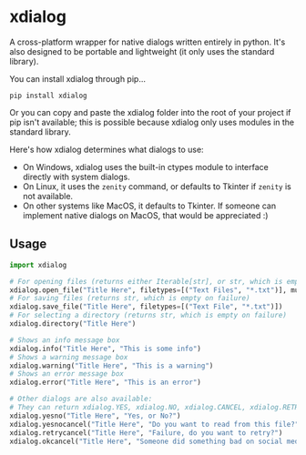 # xdialog
A cross-platform wrapper for native dialogs written entirely in python. It's also designed to be portable and lightweight (it only uses the standard library).

You can install xdialog through pip...

```
pip install xdialog
```

Or you can copy and paste the xdialog folder into the root of your project if pip isn't available; this is possible because xdialog only uses modules in the standard library.

Here's how xdialog determines what dialogs to use:

- On Windows, xdialog uses the built-in ctypes module to interface directly with system dialogs.
- On Linux, it uses the `zenity` command, or defaults to Tkinter if `zenity` is not available.
- On other systems like MacOS, it defaults to Tkinter. If someone can implement native dialogs on MacOS, that would be appreciated :)

## Usage

```python
import xdialog

# For opening files (returns either Iterable[str], or str, which is empty on failure)
xdialog.open_file("Title Here", filetypes=[("Text Files", "*.txt")], multiple=True)
# For saving files (returns str, which is empty on failure)
xdialog.save_file("Title Here", filetypes=[("Text File", "*.txt")])
# For selecting a directory (returns str, which is empty on failure)
xdialog.directory("Title Here")

# Shows an info message box
xdialog.info("Title Here", "This is some info")
# Shows a warning message box
xdialog.warning("Title Here", "This is a warning")
# Shows an error message box
xdialog.error("Title Here", "This is an error")

# Other dialogs are also available:
# They can return xdialog.YES, xdialog.NO, xdialog.CANCEL, xdialog.RETRY, or xdialog.OK.
xdialog.yesno("Title Here", "Yes, or No?")
xdialog.yesnocancel("Title Here", "Do you want to read from this file?")
xdialog.retrycancel("Title Here", "Failure, do you want to retry?")
xdialog.okcancel("Title Here", "Someone did something bad on social media.")
```